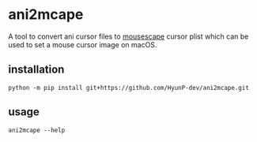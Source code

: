 # ani2mcape

A tool to convert ani cursor files to [mousescape](https://github.com/alexzielenski/Mousecape) cursor plist which can be used to set a mouse cursor image on macOS.

## installation
```shell
python -m pip install git+https://github.com/HyunP-dev/ani2mcape.git
```

## usage
```shell
ani2mcape --help
```
